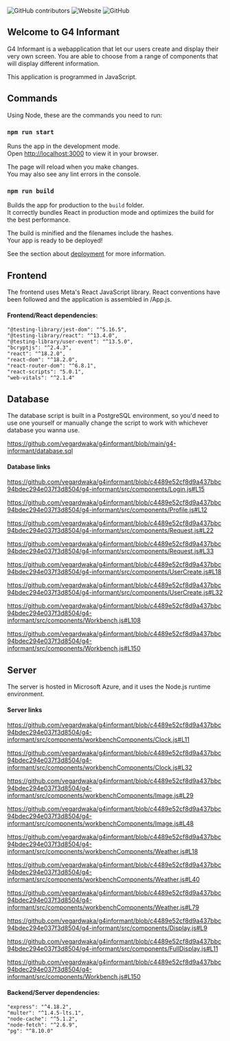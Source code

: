 ![GitHub contributors](https://img.shields.io/github/contributors/vegardwaka/g4informant) ![Website](https://img.shields.io/website?up_message=online&url=https%3A%2F%2Fg4informant.com%2F) ![GitHub](https://img.shields.io/github/license/vegardwaka/g4informant)
## Welcome to G4 Informant
G4 Informant is a webapplication that let our users create and display their very own screen.
You are able to choose from a range of components that will display different information.

This application is programmed in JavaScript.

## Commands
Using Node, these are the commands you need to run:

### `npm run start`

Runs the app in the development mode.\
Open [http://localhost:3000](http://localhost:3000) to view it in your browser.

The page will reload when you make changes.\
You may also see any lint errors in the console.

### `npm run build`

Builds the app for production to the `build` folder.\
It correctly bundles React in production mode and optimizes the build for the best performance.

The build is minified and the filenames include the hashes.\
Your app is ready to be deployed!

See the section about [deployment](https://facebook.github.io/create-react-app/docs/deployment) for more information.

## Frontend
The frontend uses Meta's React JavaScript library. React conventions have been followed and the application is assembled in /App.js.

#### Frontend/React dependencies:
    "@testing-library/jest-dom": "^5.16.5",
    "@testing-library/react": "^13.4.0",
    "@testing-library/user-event": "^13.5.0",
    "bcryptjs": "^2.4.3",
    "react": "^18.2.0",
    "react-dom": "^18.2.0",
    "react-router-dom": "^6.8.1",
    "react-scripts": "5.0.1",
    "web-vitals": "^2.1.4"

## Database
The database script is built in a PostgreSQL environment,
so you'd need to use one yourself or manually change the script to work with whichever database you wanna use.

https://github.com/vegardwaka/g4informant/blob/main/g4-informant/database.sql

#### Database links
https://github.com/vegardwaka/g4informant/blob/c4489e52cf8d9a437bbc94bdec294e037f3d8504/g4-informant/src/components/Login.js#L15

https://github.com/vegardwaka/g4informant/blob/c4489e52cf8d9a437bbc94bdec294e037f3d8504/g4-informant/src/components/Profile.js#L12

https://github.com/vegardwaka/g4informant/blob/c4489e52cf8d9a437bbc94bdec294e037f3d8504/g4-informant/src/components/Request.js#L22

https://github.com/vegardwaka/g4informant/blob/c4489e52cf8d9a437bbc94bdec294e037f3d8504/g4-informant/src/components/Request.js#L33

https://github.com/vegardwaka/g4informant/blob/c4489e52cf8d9a437bbc94bdec294e037f3d8504/g4-informant/src/components/UserCreate.js#L18

https://github.com/vegardwaka/g4informant/blob/c4489e52cf8d9a437bbc94bdec294e037f3d8504/g4-informant/src/components/UserCreate.js#L32

https://github.com/vegardwaka/g4informant/blob/c4489e52cf8d9a437bbc94bdec294e037f3d8504/g4-informant/src/components/Workbench.js#L108

https://github.com/vegardwaka/g4informant/blob/c4489e52cf8d9a437bbc94bdec294e037f3d8504/g4-informant/src/components/Workbench.js#L150

## Server
The server is hosted in Microsoft Azure, and it uses the Node.js runtime environment.

#### Server links
https://github.com/vegardwaka/g4informant/blob/c4489e52cf8d9a437bbc94bdec294e037f3d8504/g4-informant/src/components/workbenchComponents/Clock.js#L11

https://github.com/vegardwaka/g4informant/blob/c4489e52cf8d9a437bbc94bdec294e037f3d8504/g4-informant/src/components/workbenchComponents/Clock.js#L32

https://github.com/vegardwaka/g4informant/blob/c4489e52cf8d9a437bbc94bdec294e037f3d8504/g4-informant/src/components/workbenchComponents/Image.js#L29

https://github.com/vegardwaka/g4informant/blob/c4489e52cf8d9a437bbc94bdec294e037f3d8504/g4-informant/src/components/workbenchComponents/Image.js#L48

https://github.com/vegardwaka/g4informant/blob/c4489e52cf8d9a437bbc94bdec294e037f3d8504/g4-informant/src/components/workbenchComponents/Weather.js#L18

https://github.com/vegardwaka/g4informant/blob/c4489e52cf8d9a437bbc94bdec294e037f3d8504/g4-informant/src/components/workbenchComponents/Weather.js#L40

https://github.com/vegardwaka/g4informant/blob/c4489e52cf8d9a437bbc94bdec294e037f3d8504/g4-informant/src/components/workbenchComponents/Weather.js#L79

https://github.com/vegardwaka/g4informant/blob/c4489e52cf8d9a437bbc94bdec294e037f3d8504/g4-informant/src/components/Display.js#L9

https://github.com/vegardwaka/g4informant/blob/c4489e52cf8d9a437bbc94bdec294e037f3d8504/g4-informant/src/components/FullDisplay.js#L11

https://github.com/vegardwaka/g4informant/blob/c4489e52cf8d9a437bbc94bdec294e037f3d8504/g4-informant/src/components/Workbench.js#L150

#### Backend/Server dependencies:
    "express": "^4.18.2",
    "multer": "^1.4.5-lts.1",
    "node-cache": "^5.1.2",
    "node-fetch": "^2.6.9",
    "pg": "^8.10.0"
